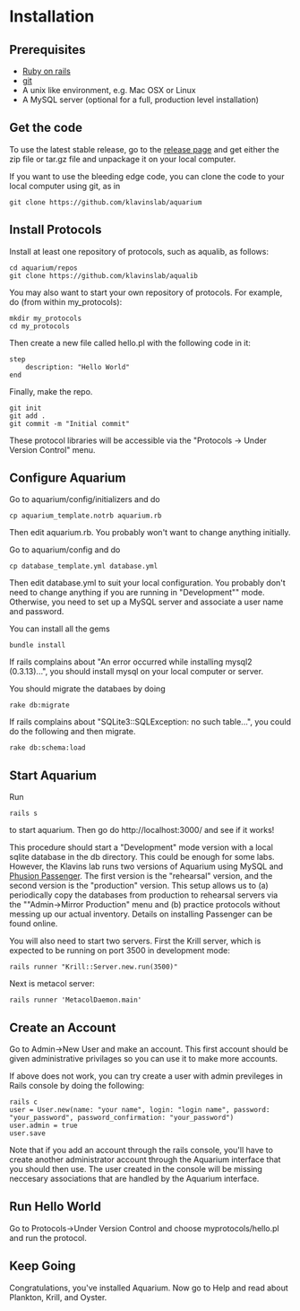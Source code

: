 Installation
============

Prerequisites
--

* [Ruby on rails](http://rubyonrails.org/)
* [git](https://github.com/)
* A unix like environment, e.g. Mac OSX or Linux
* A MySQL server (optional for a full, production level installation)
    
Get the code
--

To use the latest stable release, go to the [release page](https://github.com/klavinslab/aquarium/releases) and get either the zip file or tar.gz file and unpackage it on your local computer.

If you want to use the bleeding edge code, you can clone the code to your local computer using git, as in 

	git clone https://github.com/klavinslab/aquarium

Install Protocols
--
	
Install at least one repository of protocols, such as aqualib, as follows:

	cd aquarium/repos
	git clone https://github.com/klavinslab/aqualib
	
You may also want to start your own repository of protocols. For example, do (from within my_protocols):

	mkdir my_protocols
	cd my_protocols

Then create a new file called hello.pl with the following code in it:

	step
		description: "Hello World"
	end
	
Finally, make the repo.

	git init
	git add .
	git commit -m "Initial commit"
	
These protocol libraries will be accessible via the "Protocols -> Under Version Control" menu.

Configure Aquarium
--

Go to aquarium/config/initializers and do

	cp aquarium_template.notrb aquarium.rb
	
Then edit aquarium.rb. You probably won't want to change anything initially.

Go to aquarium/config and do

	cp database_template.yml database.yml
	
Then edit database.yml to suit your local configuration. You probably don't need to change anything if you are running in "Development"" mode. Otherwise, you need to set up a MySQL server and associate a user name and password. 

You can install all the gems

	bundle install

If rails complains about "An error occurred while installing mysql2 (0.3.13)...", you should install mysql on your local computer or server.

You should migrate the databaes by doing

	rake db:migrate

If rails complains about "SQLite3::SQLException: no such table...", you could do the following and then migrate.

	rake db:schema:load

Start Aquarium
--

Run

	rails s
	
to start aquarium. Then go do http://localhost:3000/ and see if it works!

This procedure should start a "Development" mode version with a local sqlite database in the db directory. This could be enough for some labs. However, the Klavins lab runs two versions of Aquarium using MySQL and [Phusion Passenger](https://www.phusionpassenger.com/index2). The first version is the "rehearsal" version, and the second version is the "production" version. This setup allows us to (a) periodically copy the databases from production to rehearsal servers via the ""Admin->Mirror Production" menu and (b) practice protocols without messing up our actual inventory. Details on installing Passenger can be found online.

You will also need to start two servers. First the Krill server, which is expected to be running on port 3500 in development mode:

	rails runner "Krill::Server.new.run(3500)"

Next is metacol server:

  	rails runner 'MetacolDaemon.main'

Create an Account
--

Go to Admin->New User and make an account. This first account should be given administrative privilages so you can use it to make more accounts.

If above does not work, you can try create a user with admin previleges in Rails console by doing the following:

	rails c
	user = User.new(name: "your name", login: "login name", password: "your_password", password_confirmation: "your_password")
	user.admin = true
	user.save

Note that if you add an account through the rails console, you'll have to create another administrator account through the Aquarium interface that you should then use. The user created in the console will be missing neccesary associations that are handled by the Aquarium interface. 

Run Hello World
--

Go to Protocols->Under Version Control and choose myprotocols/hello.pl and run the protocol.

Keep Going
--

Congratulations, you've installed Aquarium. Now go to Help and read about Plankton, Krill, and Oyster.




	
